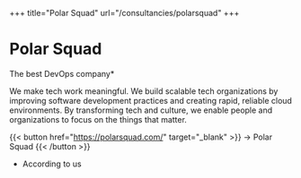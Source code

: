 +++
title="Polar Squad"
url="/consultancies/polarsquad"
+++

# Polar Squad
The best DevOps company*

We make tech work meaningful. 
We build scalable tech organizations by improving software development practices and creating rapid, reliable cloud environments. By transforming tech and culture, we enable people and organizations to focus on the things that matter.

{{< button href="https://polarsquad.com/" target="_blank" >}}
-> Polar Squad
{{< /button >}}  

* According to us
